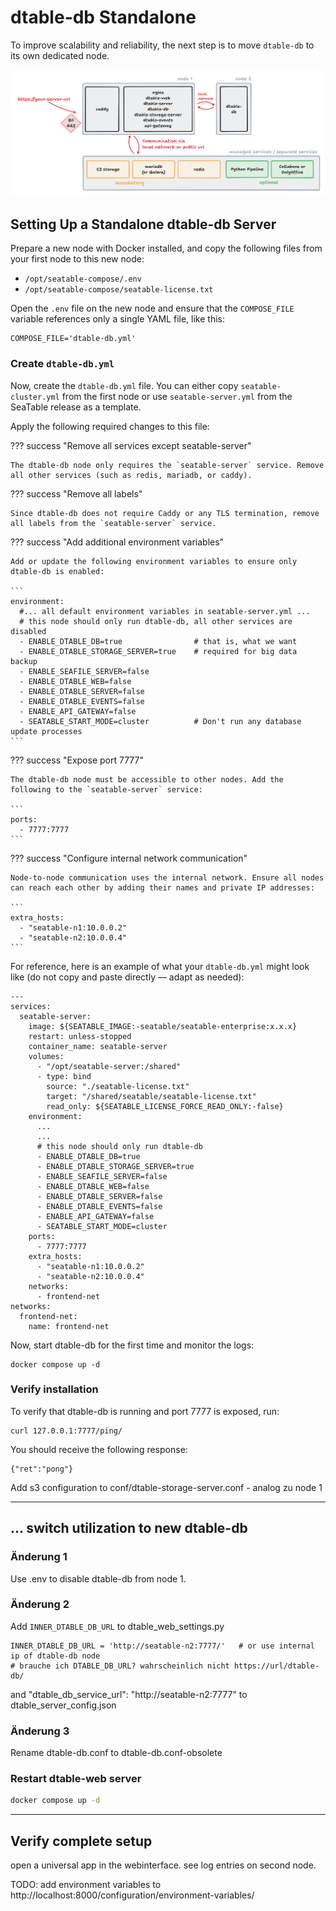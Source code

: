 # dtable-db Standalone

To improve scalability and reliability, the next step is to move `dtable-db` to its own dedicated node.

![SeaTable Cluster: dtable-db standalone](../../assets/images/seatable-cluster-dtable-db-standalone.png)

## Setting Up a Standalone dtable-db Server

Prepare a new node with Docker installed, and copy the following files from your first node to this new node:

- `/opt/seatable-compose/.env`
- `/opt/seatable-compose/seatable-license.txt`

Open the `.env` file on the new node and ensure that the `COMPOSE_FILE` variable references only a single YAML file, like this:

```
COMPOSE_FILE='dtable-db.yml'
```

### Create `dtable-db.yml`

Now, create the `dtable-db.yml` file. You can either copy `seatable-cluster.yml` from the first node or use `seatable-server.yml` from the SeaTable release as a template.

Apply the following required changes to this file:

??? success "Remove all services except seatable-server"

    The dtable-db node only requires the `seatable-server` service. Remove all other services (such as redis, mariadb, or caddy).

??? success "Remove all labels"

    Since dtable-db does not require Caddy or any TLS termination, remove all labels from the `seatable-server` service.

??? success "Add additional environment variables"

    Add or update the following environment variables to ensure only dtable-db is enabled:

    ```
    environment:
      #... all default environment variables in seatable-server.yml ...
      # this node should only run dtable-db, all other services are disabled
      - ENABLE_DTABLE_DB=true                # that is, what we want
      - ENABLE_DTABLE_STORAGE_SERVER=true    # required for big data backup
      - ENABLE_SEAFILE_SERVER=false
      - ENABLE_DTABLE_WEB=false
      - ENABLE_DTABLE_SERVER=false
      - ENABLE_DTABLE_EVENTS=false
      - ENABLE_API_GATEWAY=false
      - SEATABLE_START_MODE=cluster          # Don't run any database update processes
    ```

??? success "Expose port 7777"

    The dtable-db node must be accessible to other nodes. Add the following to the `seatable-server` service:

    ```
    ports:
      - 7777:7777
    ```

??? success "Configure internal network communication"

    Node-to-node communication uses the internal network. Ensure all nodes can reach each other by adding their names and private IP addresses:

    ```
    extra_hosts:
      - "seatable-n1:10.0.0.2"
      - "seatable-n2:10.0.0.4"
    ```

For reference, here is an example of what your `dtable-db.yml` might look like (do not copy and paste directly — adapt as needed):

```
---
services:
  seatable-server:
    image: ${SEATABLE_IMAGE:-seatable/seatable-enterprise:x.x.x}
    restart: unless-stopped
    container_name: seatable-server
    volumes:
      - "/opt/seatable-server:/shared"
      - type: bind
        source: "./seatable-license.txt"
        target: "/shared/seatable/seatable-license.txt"
        read_only: ${SEATABLE_LICENSE_FORCE_READ_ONLY:-false}
    environment:
      ...
      ...
      # this node should only run dtable-db
      - ENABLE_DTABLE_DB=true
      - ENABLE_DTABLE_STORAGE_SERVER=true
      - ENABLE_SEAFILE_SERVER=false
      - ENABLE_DTABLE_WEB=false
      - ENABLE_DTABLE_SERVER=false
      - ENABLE_DTABLE_EVENTS=false
      - ENABLE_API_GATEWAY=false
      - SEATABLE_START_MODE=cluster
    ports:
      - 7777:7777
    extra_hosts:
      - "seatable-n1:10.0.0.2"
      - "seatable-n2:10.0.0.4"
    networks:
      - frontend-net
networks:
  frontend-net:
    name: frontend-net
```

Now, start dtable-db for the first time and monitor the logs:

```
docker compose up -d
```

### Verify installation

To verify that dtable-db is running and port 7777 is exposed, run:

```
curl 127.0.0.1:7777/ping/
```

You should receive the following response:

```
{"ret":"pong"}
```

Add s3 configuration to conf/dtable-storage-server.conf - analog zu node 1

---

## ... switch utilization to new dtable-db



### Änderung 1

Use .env to disable dtable-db from node 1.

### Änderung 2

Add `INNER_DTABLE_DB_URL` to dtable_web_settings.py

```
INNER_DTABLE_DB_URL = 'http://seatable-n2:7777/'   # or use internal ip of dtable-db node
# brauche ich DTABLE_DB_URL? wahrscheinlich nicht https://url/dtable-db/
```

and "dtable_db_service_url": "http://seatable-n2:7777" to dtable_server_config.json

### Änderung 3

Rename dtable-db.conf to dtable-db.conf-obsolete



### Restart dtable-web server

```sh
docker compose up -d

```

---

## Verify complete setup 

open a universal app in the webinterface. see log entries on second node.

TODO: add environment variables to  http://localhost:8000/configuration/environment-variables/
